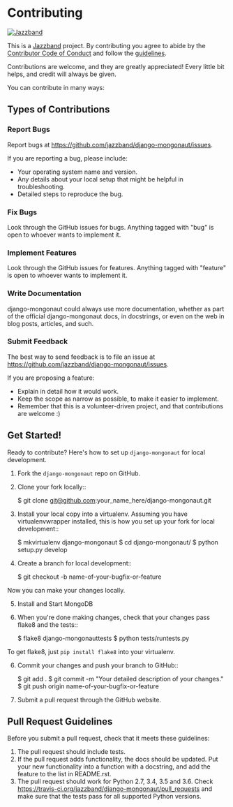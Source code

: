 # Contributing

[![Jazzband](https://jazzband.co/static/img/jazzband.svg)](https://jazzband.co/)

This is a [Jazzband](https://jazzband.co/) project. By contributing you agree to abide by the [Contributor Code of Conduct](https://jazzband.co/about/conduct) and follow the [guidelines](https://jazzband.co/about/guidelines).


Contributions are welcome, and they are greatly appreciated! Every
little bit helps, and credit will always be given.

You can contribute in many ways:

## Types of Contributions

### Report Bugs

Report bugs at https://github.com/jazzband/django-mongonaut/issues.

If you are reporting a bug, please include:

* Your operating system name and version.
* Any details about your local setup that might be helpful in troubleshooting.
* Detailed steps to reproduce the bug.

### Fix Bugs


Look through the GitHub issues for bugs. Anything tagged with "bug"
is open to whoever wants to implement it.

### Implement Features

Look through the GitHub issues for features. Anything tagged with "feature"
is open to whoever wants to implement it.

### Write Documentation

django-mongonaut could always use more documentation, whether as part of the
official django-mongonaut docs, in docstrings, or even on the web in blog posts,
articles, and such.

### Submit Feedback

The best way to send feedback is to file an issue at https://github.com/jazzband/django-mongonaut/issues.

If you are proposing a feature:

* Explain in detail how it would work.
* Keep the scope as narrow as possible, to make it easier to implement.
* Remember that this is a volunteer-driven project, and that contributions
  are welcome :)

Get Started!
------------

Ready to contribute? Here's how to set up `django-mongonaut` for local development.

1. Fork the `django-mongonaut` repo on GitHub.
2. Clone your fork locally::

    $ git clone git@github.com:your_name_here/django-mongonaut.git

3. Install your local copy into a virtualenv. Assuming you have virtualenvwrapper installed, this is how you set up your fork for local development::

    $ mkvirtualenv django-mongonaut
    $ cd django-mongonaut/
    $ python setup.py develop

4. Create a branch for local development::

    $ git checkout -b name-of-your-bugfix-or-feature

Now you can make your changes locally.

5. Install and Start MongoDB

6. When you're done making changes, check that your changes pass flake8 and the
tests::

    $ flake8 django-mongonauttests
    $ python tests/runtests.py

To get flake8, just `pip install flake8` into your virtualenv.

6. Commit your changes and push your branch to GitHub::

    $ git add .
    $ git commit -m "Your detailed description of your changes."
    $ git push origin name-of-your-bugfix-or-feature

7. Submit a pull request through the GitHub website.

Pull Request Guidelines
-----------------------

Before you submit a pull request, check that it meets these guidelines:

1. The pull request should include tests.
2. If the pull request adds functionality, the docs should be updated. Put
   your new functionality into a function with a docstring, and add the
   feature to the list in README.rst.
3. The pull request should work for Python 2.7, 3.4, 3.5 and 3.6. Check
   https://travis-ci.org/jazzband/django-mongonaut/pull_requests
   and make sure that the tests pass for all supported Python versions.
